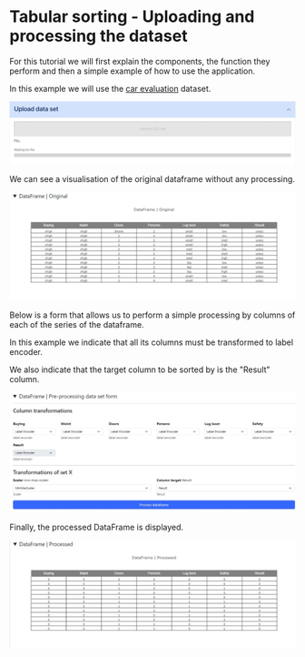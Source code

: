 # Tabular sorting - Uploading and processing the dataset

For this tutorial we will first explain the components, the function they perform and then a simple example of how to use the application.

In this example we will use the [car evaluation](https://archive.ics.uci.edu/dataset/19/car+evaluation) dataset.

![00-upload-dataset.png {server}](../images/00-tabular-classification/00-0-upload-dataset.png)

We can see a visualisation of the original dataframe without any processing.

![00-upload-dataset.png {server}](../images/00-tabular-classification/00-process-0-original.png)

Below is a form that allows us to perform a simple processing by columns of each of the series of the dataframe.

In this example we indicate that all its columns must be transformed to label encoder.

We also indicate that the target column to be sorted by is the "Result" column.

![00-upload-dataset.png {server}](../images/00-tabular-classification/00-process-1-form.png)

Finally, the processed DataFrame is displayed.

![00-upload-dataset.png {server}](../images/00-tabular-classification/00-process-2-processed.png)
